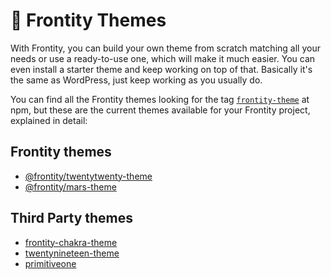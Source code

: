 # 🎨 Frontity Themes

With Frontity, you can build your own theme from scratch matching all your needs or use a ready-to-use one, which will make it much easier. You can even install a starter theme and keep working on top of that. Basically it's the same as WordPress, just keep working as you usually do.

You can find all the Frontity themes looking for the tag [`frontity-theme`](https://www.npmjs.com/search?q=keywords:frontity-theme) at npm, but these are the current themes available for your Frontity project, explained in detail:

## Frontity themes

* [@frontity/twentytwenty-theme]()
* [@frontity/mars-theme]()

## **Third Party themes**

* [frontity-chakra-theme](https://github.com/chakra-ui/frontity-chakra-ui-theme)
* [twentynineteen-theme](https://github.com/imranhsayed/frontity-twentynineteen)
* [primitiveone](https://www.npmjs.com/package/primitiveone)

